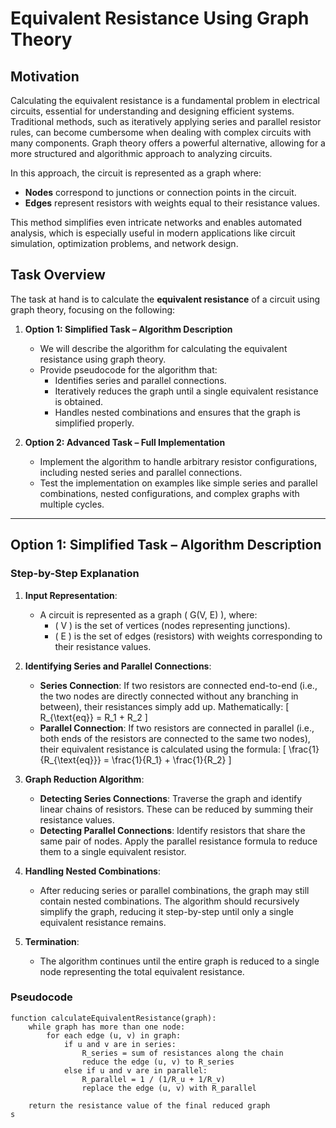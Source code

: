 # Equivalent Resistance Using Graph Theory

## Motivation
Calculating the equivalent resistance is a fundamental problem in electrical circuits, essential for understanding and designing efficient systems. Traditional methods, such as iteratively applying series and parallel resistor rules, can become cumbersome when dealing with complex circuits with many components. Graph theory offers a powerful alternative, allowing for a more structured and algorithmic approach to analyzing circuits.

In this approach, the circuit is represented as a graph where:
- **Nodes** correspond to junctions or connection points in the circuit.
- **Edges** represent resistors with weights equal to their resistance values.

This method simplifies even intricate networks and enables automated analysis, which is especially useful in modern applications like circuit simulation, optimization problems, and network design.

## Task Overview

The task at hand is to calculate the **equivalent resistance** of a circuit using graph theory, focusing on the following:

1. **Option 1: Simplified Task – Algorithm Description**
   - We will describe the algorithm for calculating the equivalent resistance using graph theory.
   - Provide pseudocode for the algorithm that:
     - Identifies series and parallel connections.
     - Iteratively reduces the graph until a single equivalent resistance is obtained.
     - Handles nested combinations and ensures that the graph is simplified properly.

2. **Option 2: Advanced Task – Full Implementation** 
   - Implement the algorithm to handle arbitrary resistor configurations, including nested series and parallel connections.
   - Test the implementation on examples like simple series and parallel combinations, nested configurations, and complex graphs with multiple cycles.

---

## Option 1: Simplified Task – Algorithm Description

### Step-by-Step Explanation

1. **Input Representation**:
   - A circuit is represented as a graph \( G(V, E) \), where:
     - \( V \) is the set of vertices (nodes representing junctions).
     - \( E \) is the set of edges (resistors) with weights corresponding to their resistance values.

2. **Identifying Series and Parallel Connections**:
   - **Series Connection**: If two resistors are connected end-to-end (i.e., the two nodes are directly connected without any branching in between), their resistances simply add up. Mathematically:
     \[
     R_{\text{eq}} = R_1 + R_2
     \]
   - **Parallel Connection**: If two resistors are connected in parallel (i.e., both ends of the resistors are connected to the same two nodes), their equivalent resistance is calculated using the formula:
     \[
     \frac{1}{R_{\text{eq}}} = \frac{1}{R_1} + \frac{1}{R_2}
     \]

3. **Graph Reduction Algorithm**:
   - **Detecting Series Connections**: Traverse the graph and identify linear chains of resistors. These can be reduced by summing their resistance values.
   - **Detecting Parallel Connections**: Identify resistors that share the same pair of nodes. Apply the parallel resistance formula to reduce them to a single equivalent resistor.

4. **Handling Nested Combinations**:
   - After reducing series or parallel combinations, the graph may still contain nested combinations. The algorithm should recursively simplify the graph, reducing it step-by-step until only a single equivalent resistance remains.

5. **Termination**:
   - The algorithm continues until the entire graph is reduced to a single node representing the total equivalent resistance.

### Pseudocode

```plaintext
function calculateEquivalentResistance(graph):
    while graph has more than one node:
        for each edge (u, v) in graph:
            if u and v are in series:
                R_series = sum of resistances along the chain
                reduce the edge (u, v) to R_series
            else if u and v are in parallel:
                R_parallel = 1 / (1/R_u + 1/R_v)
                replace the edge (u, v) with R_parallel

    return the resistance value of the final reduced graph
s